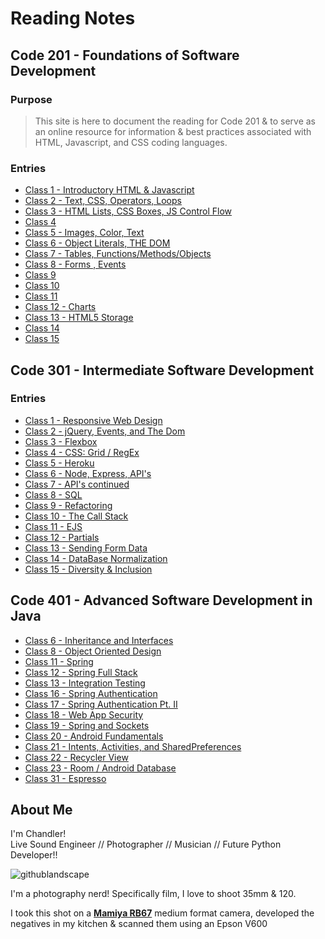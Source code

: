 # Reading Notes

## Code 201 - Foundations of Software Development

### Purpose
> This site is here to document the reading for Code 201 & to serve as an online resource for information & best practices associated with HTML, Javascript, and CSS coding languages. 

### Entries
- [Class 1 - Introductory HTML & Javascript](/entries/class-01.md)
- [Class 2 - Text, CSS, Operators, Loops](/entries/class-02.md)
- [Class 3 - HTML Lists, CSS Boxes, JS Control Flow](/entries/class-03.md)
- [Class 4]()
- [Class 5 - Images, Color, Text](/entries/class-05.md)
- [Class 6 - Object Literals, THE DOM](/entries/class-06.md)
- [Class 7 - Tables, Functions/Methods/Objects](/entries/class-07.md)
- [Class 8 - Forms , Events](/entries/class-08.md)
- [Class 9]()
- [Class 10]()
- [Class 11]()
- [Class 12 - Charts](/entries/class-12.md)
- [Class 13 - HTML5 Storage](/entries/class-13.md)
- [Class 14]()
- [Class 15]()

## Code 301 - Intermediate Software Development
### Entries
- [Class 1 - Responsive Web Design](/entries/301/class-01.md)
- [Class 2 - jQuery, Events, and The Dom](/entries/301/class-02.md)
- [Class 3 - Flexbox](/entries/301/class-03.md)
- [Class 4 - CSS: Grid / RegEx](/entries/301/class-04.md)
- [Class 5 - Heroku](/entries/301/class-05.md)
- [Class 6 - Node, Express, API's](/entries/301/class-06.md)
- [Class 7 - API's continued](/entries/301/class-07.md)
- [Class 8 - SQL](/entries/301/class-08.md)
- [Class 9 - Refactoring](/entries/301/class-09.md)
- [Class 10 - The Call Stack](/entries/301/class-10.md)
- [Class 11 - EJS](/entries/301/class-11.md)
- [Class 12 - Partials](/entries/301/class-12.md)
- [Class 13 - Sending Form Data](/entries/301/class-13.md)
- [Class 14 - DataBase Normalization](/entries/301/class-14.md)
- [Class 15 - Diversity & Inclusion](/entries/301/class-15.md)

## Code 401 - Advanced Software Development in Java
- [Class 6 - Inheritance and Interfaces](/entries/401/class-06.md)
- [Class 8 - Object Oriented Design](/entries/401/class-08.md)
- [Class 11 - Spring](/entries/401/class-11.md)
- [Class 12 - Spring Full Stack](/entries/401/class-12.md)
- [Class 13 - Integration Testing](/entries/401/class-13.md)
- [Class 16 - Spring Authentication](/entries/401/class-16.md)
- [Class 17 - Spring Authentication Pt. II](/entries/401/class-17.md)
- [Class 18 - Web App Security](/entries/401/class-18.md)
- [Class 19 - Spring and Sockets](/entries/401/class-19.md)
- [Class 20 - Android Fundamentals](/entries/401/class-20.md)
- [Class 21 - Intents, Activities, and SharedPreferences](/entries/401/class-21.md)
- [Class 22 - Recycler View](/entries/401/class-22.md)
- [Class 23 - Room / Android Database](/entries/401/class-23.md)
- [Class 31 - Espresso](/entries/401/class-31.md)




## About Me
I'm Chandler!    
Live Sound Engineer // Photographer // Musician // Future Python Developer!! 


![githublandscape](/images/tater.jpg)

I'm a photography nerd! Specifically film, I love to shoot 35mm & 120.      

I took this shot on a [**Mamiya RB67**](http://camera-wiki.org/wiki/Mamiya_RB67) medium format camera, developed the negatives in my kitchen & scanned them using an Epson V600






